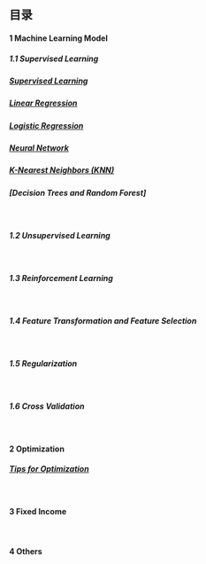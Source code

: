 ## 目录

#### 1   Machine Learning Model 

##### 1.1   Supervised Learning
##### [Supervised Learning](https://github.com/Janecxl/Notes/issues/5)
##### [Linear Regression](https://github.com/Janecxl/Notes/issues/4)
##### [Logistic Regression](https://github.com/Janecxl/Notes/issues/8)
##### [Neural Network](https://github.com/Janecxl/Notes/issues/6)
##### [K-Nearest Neighbors (KNN)](https://github.com/Janecxl/Notes/issues/7)
##### [Decision Trees and Random Forest]

<br>

##### 1.2   Unsupervised Learning
<br>

##### 1.3   Reinforcement Learning
<br>

##### 1.4   Feature Transformation and Feature Selection
<br>

##### 1.5   Regularization
<br>

##### 1.6   Cross Validation
<br>


#### 2   Optimization
##### [Tips for Optimization](https://github.com/Janecxl/Notes/issues/3)
<br>

#### 3   Fixed Income
<br>

#### 4   Others
<br>
